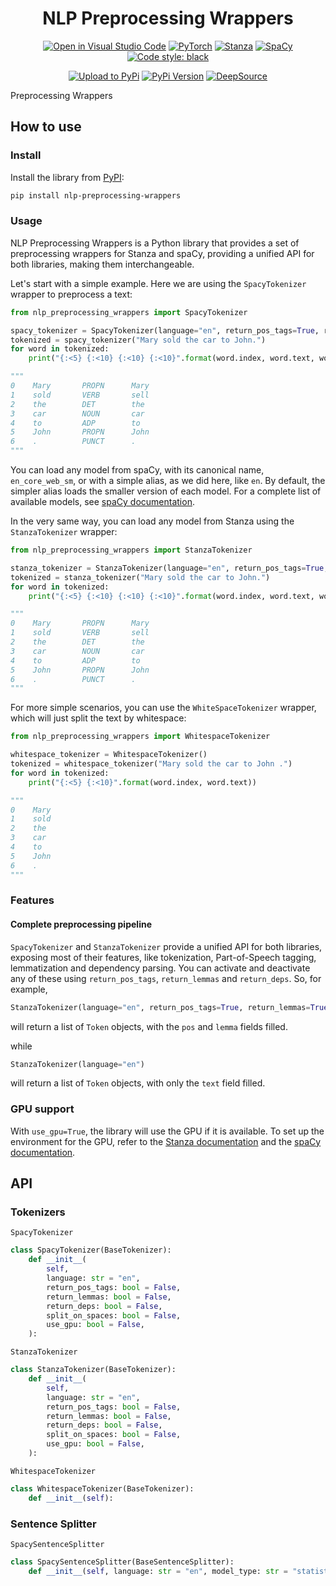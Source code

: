 <div align="center">

# NLP Preprocessing Wrappers

[![Open in Visual Studio Code](https://open.vscode.dev/badges/open-in-vscode.svg)](https://github.dev/Riccorl/nlp-preprocessing-wrappers)
[![PyTorch](https://img.shields.io/badge/PyTorch-orange?logo=pytorch)](https://pytorch.org/)
[![Stanza](https://img.shields.io/badge/1.3-Stanza-5f0a09?logo=stanza)](https://stanfordnlp.github.io/stanza/)
[![SpaCy](https://img.shields.io/badge/3.2.3-SpaCy-1a6f93?logo=soacy)](https://spacy.io/)
[![Code style: black](https://img.shields.io/badge/code%20style-black-000000)](https://github.com/psf/black)

[![Upload to PyPi](https://github.com/Riccorl/nlp-preprocessing-wrappers/actions/workflows/python-publish-pypi.yml/badge.svg)](https://github.com/Riccorl/nlp-preprocessing-wrappers/actions/workflows/python-publish-pypi.yml)
[![PyPi Version](https://img.shields.io/github/v/release/Riccorl/nlp-preprocessing-wrappers)](https://github.com/Riccorl/nlp-preprocessing-wrappers/releases)
[![DeepSource](https://deepsource.io/gh/Riccorl/nlp-preprocessing-wrappers.svg/?label=active+issues&token=QC6Jty-YdgXjKh9mKZyeqa4I)](https://deepsource.io/gh/Riccorl/nlp-preprocessing-wrappers/?ref=repository-badge)

</div>

Preprocessing Wrappers

## How to use

### Install

Install the library from [PyPI](https://pypi.org/project/nlp-preprocessing-wrappers):

```bash
pip install nlp-preprocessing-wrappers
```

### Usage

NLP Preprocessing Wrappers is a Python library that provides a set of preprocessing wrappers for Stanza and
spaCy, providing a unified API for both libraries, making them interchangeable.

Let's start with a simple example. Here we are using the `SpacyTokenizer` wrapper to preprocess a text: 

```python
from nlp_preprocessing_wrappers import SpacyTokenizer

spacy_tokenizer = SpacyTokenizer(language="en", return_pos_tags=True, return_lemmas=True)
tokenized = spacy_tokenizer("Mary sold the car to John.")
for word in tokenized:
    print("{:<5} {:<10} {:<10} {:<10}".format(word.index, word.text, word.pos, word.lemma))

"""
0    Mary       PROPN      Mary
1    sold       VERB       sell
2    the        DET        the
3    car        NOUN       car
4    to         ADP        to
5    John       PROPN      John
6    .          PUNCT      .
"""
```

You can load any model from spaCy, with its canonical name, `en_core_web_sm`, or with a simple alias, as 
we did here, like `en`. By default, the simpler alias loads the smaller version of each model. For a complete 
list of available models, see [spaCy documentation](https://spacy.io/usage/models).

In the very same way, you can load any model from Stanza using the `StanzaTokenizer` wrapper:

```python
from nlp_preprocessing_wrappers import StanzaTokenizer

stanza_tokenizer = StanzaTokenizer(language="en", return_pos_tags=True, return_lemmas=True)
tokenized = stanza_tokenizer("Mary sold the car to John.")
for word in tokenized:
    print("{:<5} {:<10} {:<10} {:<10}".format(word.index, word.text, word.pos, word.lemma))

"""
0    Mary       PROPN      Mary
1    sold       VERB       sell
2    the        DET        the
3    car        NOUN       car
4    to         ADP        to
5    John       PROPN      John
6    .          PUNCT      .
"""
```

For more simple scenarios, you can use the `WhiteSpaceTokenizer` wrapper, which will just split the text 
by whitespace:

```python
from nlp_preprocessing_wrappers import WhitespaceTokenizer

whitespace_tokenizer = WhitespaceTokenizer()
tokenized = whitespace_tokenizer("Mary sold the car to John .")
for word in tokenized:
    print("{:<5} {:<10}".format(word.index, word.text))

"""
0    Mary
1    sold
2    the
3    car
4    to
5    John
6    .
"""
```

### Features

#### Complete preprocessing pipeline

`SpacyTokenizer` and `StanzaTokenizer` provide a unified API for both libraries, exposing most of their
features, like tokenization, Part-of-Speech tagging, lemmatization and dependency parsing. You can activate 
and deactivate any of these using `return_pos_tags`, `return_lemmas` and `return_deps`. So, for example,

```python
StanzaTokenizer(language="en", return_pos_tags=True, return_lemmas=True)
```

will return a list of `Token` objects, with the `pos` and `lemma` fields filled.

while

```python
StanzaTokenizer(language="en")
```

will return a list of `Token` objects, with only the `text` field filled.

### GPU support

With `use_gpu=True`, the library will use the GPU if it is available. To set up the environment for the GPU, 
refer to the [Stanza documentation](https://stanfordnlp.github.io/stanza/) and the 
[spaCy documentation](https://spacy.io/usage/gpu).

## API

### Tokenizers

`SpacyTokenizer`

```python
class SpacyTokenizer(BaseTokenizer):
    def __init__(
        self,
        language: str = "en",
        return_pos_tags: bool = False,
        return_lemmas: bool = False,
        return_deps: bool = False,
        split_on_spaces: bool = False,
        use_gpu: bool = False,
    ):
```

`StanzaTokenizer`

```python
class StanzaTokenizer(BaseTokenizer):
    def __init__(
        self,
        language: str = "en",
        return_pos_tags: bool = False,
        return_lemmas: bool = False,
        return_deps: bool = False,
        split_on_spaces: bool = False,
        use_gpu: bool = False,
    ):
```

`WhitespaceTokenizer`

```python
class WhitespaceTokenizer(BaseTokenizer):
    def __init__(self):
```

### Sentence Splitter

`SpacySentenceSplitter`

```python
class SpacySentenceSplitter(BaseSentenceSplitter):
    def __init__(self, language: str = "en", model_type: str = "statistical"):
```